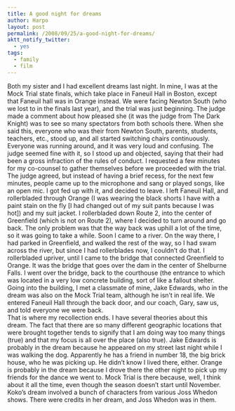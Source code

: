 ```yaml
---
title: A good night for dreams
author: Harpo
layout: post
permalink: /2008/09/25/a-good-night-for-dreams/
aktt_notify_twitter:
  - yes
tags:
  - family
  - film
---
```

Both my sister and I had excellent dreams last night. In mine, I was at the Mock Trial state finals, which take place in Faneuil Hall in Boston, except that Faneuil hall was in Orange instead. We were facing Newton South (who we lost to in the finals last year), and the trial was just beginning. The judge made a comment about how pleased she (it was the judge from The Dark Knight) was to see so many spectators from both schools there. When she said this, everyone who was their from Newton South, parents, students, teachers, etc., stood up, and all started switching chairs continuously. Everyone was running around, and it was very loud and confusing. The judge seemed fine with it, so I stood up and objected, saying that their had been a gross infraction of the rules of conduct. I requested a few minutes for my co-counsel to gather themselves before we proceeded with the trial. The judge agreed, but instead of having a brief recess, for the next few minutes, people came up to the microphone and sang or played songs, like an open mic. I got fed up with it, and decided to leave. I left Faneuil Hall, and rollerbladed through Orange (I was wearing the black shorts I have with a paint stain on the fly [I had changed out of my suit pants because I was hot]) and my suit jacket. I rollerbladed down Route 2, into the center of Greenfield (which is not on Route 2), where I decided to turn around and go back. The only problem was that the way back was uphill a lot of the time, so it was going to take a while. Soon I came to a river. On the way there, I had parked in Greenfield, and walked the rest of the way, so I had swam across the river, but since I had rollerblades now, I couldn&#8217;t do that. I rollerbladed upriver, until I came to the bridge that connected Greenfield to Orange. It was the bridge that goes over the dam in the center of Shelburne Falls. I went over the bridge, back to the courthouse (the entrance to which was located in a very low concrete building, sort of like a fallout shelter. Going into the building, I met a classmate of mine, Jake Edwards, who in the dream was also on the Mock Trial team, although he isn&#8217;t in real life. We entered Faneuil Hall through the back door, and our coach, Gary, saw us, and told everyone we were back.  
That is where my recollection ends. I have several theories about this dream. The fact that there are so many different geographic locations that were brought together tends to signify that I am doing way too many things (true) and that my focus is all over the place (also true). Jake Edwards is probably in the dream because he appeared on my street last night while I was walking the dog. Apparently he has a friend in number 18, the big brick house, who he was picking up. He didn&#8217;t know I lived there, either. Orange is probably in the dream because I drove there the other night to pick up my friends for the dance we went to. Mock Trial is there because, well, I think about it all the time, even though the season doesn&#8217;t start until November.  
Koko&#8217;s dream involved a bunch of characters from various Joss Whedon shows. There were credits in her dream, and Joss Whedon was in them.
